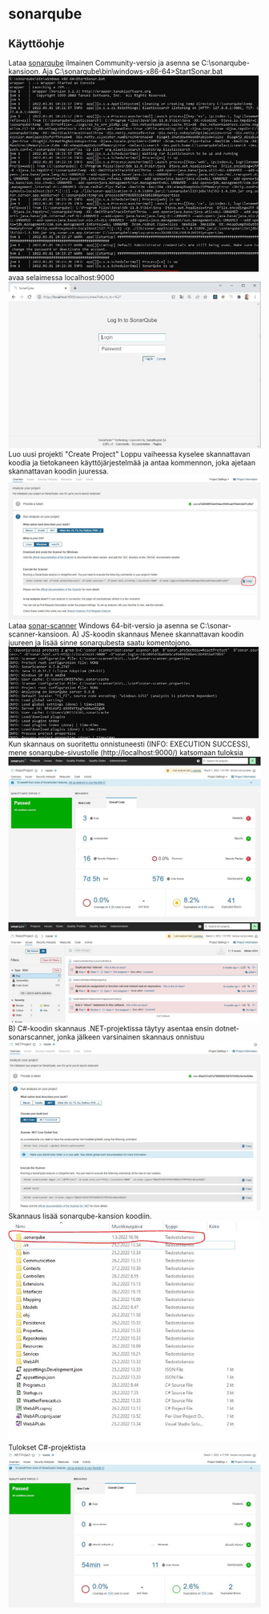 # sonarqube

## Käyttöohje

Lataa [sonarqube](https://www.sonarqube.org/downloads/) ilmainen Community-versio ja asenna se C:\sonarqube\-kansioon. 
Aja C:\sonarqube\bin\windows-x86-64>StartSonar.bat
![Kuva](./images/sonarqube.JPG)
avaa selaimessa localhost:9000
![Kuva](./images/sonarqube_localhost9000.JPG)
Luo uusi projekti "Create Project" 
Loppu vaiheessa kyselee skannattavan koodia ja tietokaneen käyttöjärjestelmää ja 
antaa kommennon, joka ajetaan skannattavan koodin juuressa. 
![Kuva](./images/executeScanner.JPG)
Lataa [sonar-scanner](https://docs.sonarqube.org/latest/analysis/scan/sonarscanner/) Windows 64-bit-versio ja 
asenna se C:\sonar-scanner\-kansioon.
A) JS-koodin skannaus
Menee skannattavan koodin juureen ja lisää sinne sonarqubesta saatu komentojono.
![Kuva](./images/sonar-scanner.JPG)
Kun skannaus on suoritettu onnistuneesti (INFO: EXECUTION SUCCESS), 
mene sonarqube-sivustolle (http://localhost:9000/) katsomaan tuloksia
![Kuva](./images/sonarqube_result.JPG)
![Kuva](./images/sonarqube_bugs.JPG)
B) C#-koodin skannaus
.NET-projektissa täytyy asentaa ensin dotnet-sonarscanner, jonka jälkeen 
varsinainen skannaus onnistuu
![Kuva](./images/executeScanner_Csharp.JPG)
Skannaus lisää sonarqube-kansion koodiin.
![Kuva](./images/sonarqubeKansio.JPG)
Tulokset C#-projektista
![Kuva](./images/sonarqube_result_Csharp.JPG)


